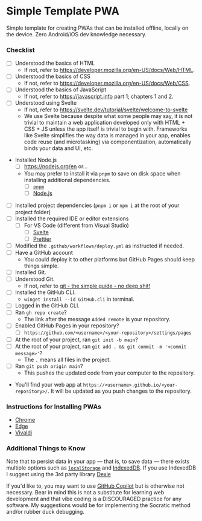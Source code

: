 # Simple Template PWA

Simple template for creating PWAs that can be installed offline, locally on the
device. Zero Android/iOS dev knowledge necessary.

### Checklist

- [ ] Understood the basics of HTML
  - If not, refer to https://developer.mozilla.org/en-US/docs/Web/HTML.
- [ ] Understood the basics of CSS
  - If not, refer to https://developer.mozilla.org/en-US/docs/Web/CSS.
- [ ] Understood the basics of JavaScript
  - If not, refer to https://javascript.info part 1; chapters 1 and 2.
- [ ] Understood using Svelte
  - If not, refer to https://svelte.dev/tutorial/svelte/welcome-to-svelte
  - We use Svelte because despite what some people may say, it is not trivial
    to maintain a web application developed only with HTML + CSS + JS unless
    the app itself is trivial to begin with. Frameworks like Svelte simplifies
    the way data is managed in your app, enables code reuse (and microtasking)
    via componentization, automatically binds your data and UI, etc.
- Installed Node.js
  - [ ] https://nodejs.org/en or...
  - You may prefer to install it via `pnpm` to save on disk space when installing
    additional dependencies.
    - [ ] [`pnpm`](https://pnpm.io/installation)
    - [ ] [Node.js](https://pnpm.io/cli/env#use)
- [ ] Installed project dependencies (`pnpm i` or `npm i` at the root of your project folder)
- [ ] Installed the required IDE or editor extensions
  - [ ] For VS Code (different from Visual Studio)
    - [ ] [Svelte](https://marketplace.visualstudio.com/items?itemName=svelte.svelte-vscode)
    - [ ] [Prettier](https://marketplace.visualstudio.com/items?itemName=esbenp.prettier-vscode)
- [ ] Modified the `.github/workflows/deploy.yml` as instructed if needed.
- [ ] Have a GitHub account
  - You could deploy it to other platforms but GitHub Pages should keep things simple.
- [ ] Installed Git.
- [ ] Understood Git.
  - If not, refer to [git - the simple guide - no deep shit!](https://rogerdudler.github.io/git-guide/)
- [ ] Installed the GitHub CLI.
  - `winget install --id GitHub.cli` in terminal.
- [ ] Logged in the GitHub CLI.
- [ ] Ran `gh repo create`?
  - The link after the message `Added remote` is your repository.
- [ ] Enabled GitHub Pages in your repository?
  - [ ] `https://github.com/<username>/<your-repository>/settings/pages`
- [ ] At the root of your project, ran `git init -b main`?
- [ ] At the root of your project, ran `git add . && git commit -m '<commit message>'`?
  - The `.` means all files in the project.
- [ ] Ran `git push origin main`?
  - This pushes the updated code from your computer to the repository.
- You'll find your web app at `https://<username>.github.io/<your-repository>/`. It
  will be updated as you push changes to the repository.

### Instructions for Installing PWAs

- [Chrome](https://support.google.com/chrome/answer/9658361?hl=en&co=GENIE.Platform%3DDesktop)
- [Edge](https://learn.microsoft.com/en-us/microsoft-edge/progressive-web-apps-chromium/ux)
- [Vivaldi](https://help.vivaldi.com/desktop/miscellaneous/progressive-web-apps/)

### Additional Things to Know

Note that to persist data in your app — that is, to save data — there exists
multiple options such as [`localStorage`](https://developer.mozilla.org/en-US/docs/Web/API/Window/localStorage) and [IndexedDB](https://developer.mozilla.org/en-US/docs/Web/API/IndexedDB_API). If you use IndexedDB I suggest using the 3rd party library [Dexie](https://dexie.org)

If you'd like to, you may want to use [GitHub Copilot](https://github.com/features/copilot)
but is otherwise not necessary. Bear in mind this is not a substitute for
learning web development and that vibe coding is a DISCOURAGED practice for any
software. My suggestions would be for implementing the Socratic method and/or
rubber duck debugging.
